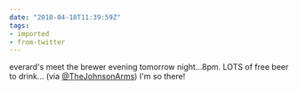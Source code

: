 ```yaml
---
date: "2010-04-18T11:39:59Z"
tags:
- imported
- from-twitter
---
```

everard's meet the brewer evening tomorrow night...8pm. LOTS of free beer to drink... \(via [@TheJohnsonArms](https://twitter.com/TheJohnsonArms)\) I'm so there\!
